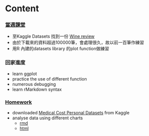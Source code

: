 # Content
### [當週課堂](https://github.com/richlay/Rlanguage/tree/master/week_3/course)
- 至Kaggle Datasets 找到一份 [Wine review](https://www.kaggle.com/zynicide/wine-reviews)
- 由於下載來的資料超過100000筆，會處理很久，故以前一百筆作練習
- 用R 內建的datasets library 的plot function做練習
### 回家進度
- learn ggplot
- practice the use of different function
- numerous debugging
- learn rMarkdown syntax
### [Homework](https://github.com/richlay/Rlanguage/tree/master/week_3/hw)
- downloaded [Medical Cost Personal Datasets](https://www.kaggle.com/mirichoi0218/insurance) from Kaggle
- analyse data using different charts
  - [rmd](https://github.com/richlay/Rlanguage/blob/master/week_3/hw/insurancedata.Rmd)
  - [html](https://richlay.github.io/Rlanguage/week_3/hw/insurancedata.html)

